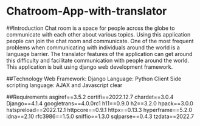 # Chatroom-App-with-translator

##Introduction
Chat room is a space for people across the globe to communicate with each other about various topics.
Using this application people can join the chat room and communicate.
One of the most frequent problems when communicating with individuals around the world is a language barrier.
The translator features of the application can get around this difficulty and facilitate communication with people around the world.
This application is buit using django web development framework.

##Technology
Web Framework: Django
Language: Python
Client Side scripting language: AJAX and Javascript
clear

##Requirements
asgiref==3.5.2
certifi==2022.12.7
chardet==3.0.4
Django==4.1.4
googletrans==4.0.0rc1
h11==0.9.0
h2==3.2.0
hpack==3.0.0
hstspreload==2022.12.1
httpcore==0.9.1
httpx==0.13.3
hyperframe==5.2.0
idna==2.10
rfc3986==1.5.0
sniffio==1.3.0
sqlparse==0.4.3
tzdata==2022.7

